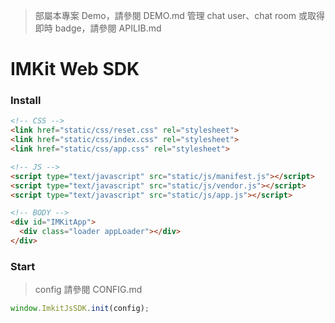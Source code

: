 > 部屬本專案 Demo，請參閱 DEMO.md
> 管理 chat user、chat room 或取得即時 badge，請參閱 APILIB.md

# IMKit Web SDK

### Install

```html
<!-- CSS -->
<link href="static/css/reset.css" rel="stylesheet">
<link href="static/css/index.css" rel="stylesheet">
<link href="static/css/app.css" rel="stylesheet">

<!-- JS -->
<script type="text/javascript" src="static/js/manifest.js"></script>
<script type="text/javascript" src="static/js/vendor.js"></script>
<script type="text/javascript" src="static/js/app.js"></script>

<!-- BODY -->
<div id="IMKitApp">
  <div class="loader appLoader"></div>
</div>
```

### Start

> config 請參閱 CONFIG.md

```javascript
window.ImkitJsSDK.init(config);
```
